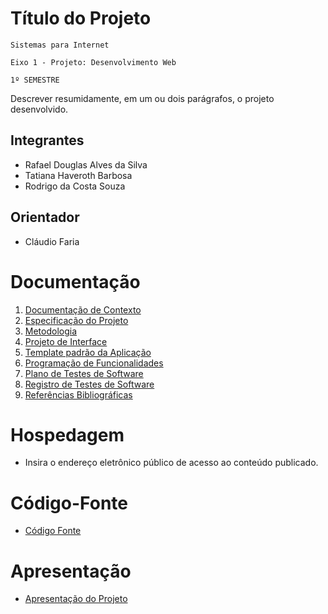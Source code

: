 # Título do Projeto

`Sistemas para Internet`

`Eixo 1 - Projeto: Desenvolvimento Web`

`1º SEMESTRE`

Descrever resumidamente, em um ou dois parágrafos, o projeto desenvolvido.

## Integrantes

* Rafael Douglas Alves da Silva
* Tatiana Haveroth Barbosa
* Rodrigo da Costa Souza

## Orientador

* Cláudio Faria

# Documentação

<ol>
<li><a href="documents/01-Documentação de Contexto.md"> Documentação de Contexto</a></li>
<li><a href="documents/02-Especificação do Projeto.md"> Especificação do Projeto</a></li>
<li><a href="documents/03-Metodologia.md"> Metodologia</a></li>
<li><a href="documents/04-Projeto de Interface.md"> Projeto de Interface</a></li>
<li><a href="documents/05-Template padrão da Aplicação.md"> Template padrão da Aplicação</a></li>
<li><a href="documents/06-Programação de Funcionalidades.md"> Programação de Funcionalidades</a></li>
<li><a href="documents/07-Plano de Testes de Software.md"> Plano de Testes de Software</a></li>
<li><a href="documents/08-Registro de Testes de Software.md"> Registro de Testes de Software</a></li>
<li><a href="documents/09-Referências Bibliográficas.md"> Referências Bibliográficas</a></li>
</ol>

# Hospedagem

* Insira o endereço eletrônico público de acesso ao conteúdo publicado. 

# Código-Fonte

* <a href="src/README.md">Código Fonte</a>

# Apresentação

* <a href="presentation/README.md">Apresentação do Projeto</a>
